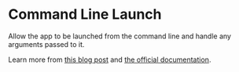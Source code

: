 # Command Line Launch

Allow the app to be launched from the command line and handle any arguments passed to it.

Learn more from [this blog post](https://blogs.windows.com/windowsdeveloper/2017/07/05/command-line-activation-universal-windows-apps/) and [the official documentation](https://docs.microsoft.com/en-us/uwp/api/windows.applicationmodel.activation.commandlineactivatedeventargs).

